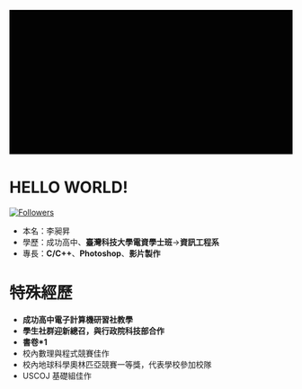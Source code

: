 ![image](https://github.com/johnson1205/johnson1205/blob/99170bb46c0f5c29a2e6c416a077ca644a82c0f9/%E5%B7%A5%E4%BD%9C%E5%8D%80%E5%9F%9F%201_1.gif)

# HELLO WORLD!
[![Followers](https://img.shields.io/github/followers/johnson1205?style=flat-square)](https://github.com/johnson1205)

- 本名：李昶昇
- 學歷：成功高中、**臺灣科技大學電資學士班**->**資訊工程系**
- 專長：**C/C++**、**Photoshop**、**影片製作**

# 特殊經歷
- **成功高中電子計算機研習社教學**
- **學生社群迎新總召，與行政院科技部合作**
- **書卷*1**
- 校內數理與程式競賽佳作
- 校內地球科學奧林匹亞競賽一等獎，代表學校參加校隊
- USCOJ 基礎組佳作
